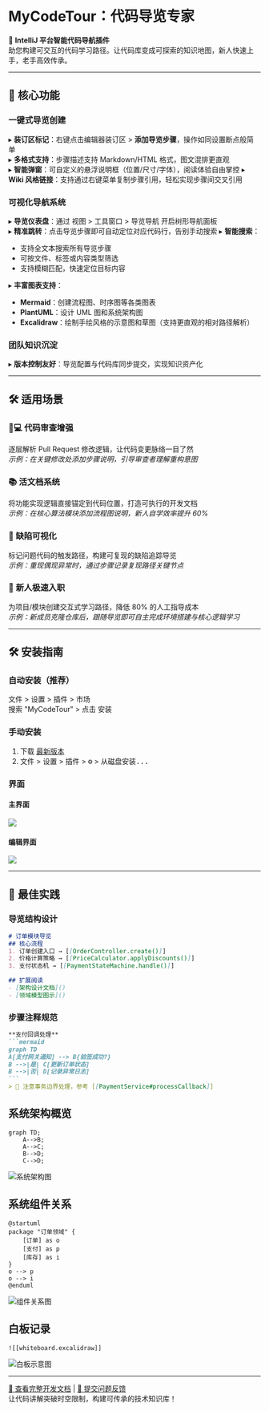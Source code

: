 # MyCodeTour：代码导览专家

🚀 **IntelliJ 平台智能代码导航插件**  
助您构建可交互的代码学习路径。让代码库变成可探索的知识地图，新人快速上手，老手高效传承。

---

## 🌟 核心功能

### 一键式导览创建
▸ **装订区标记**：右键点击编辑器装订区 > **添加导览步骤**，操作如同设置断点般简单  
▸ **多格式支持**：步骤描述支持 Markdown/HTML 格式，图文混排更直观  
▸ **智能弹窗**：可自定义的悬浮说明框（位置/尺寸/字体），阅读体验自由掌控
▸ **Wiki 风格链接**：支持通过右键菜单复制步骤引用，轻松实现步骤间交叉引用

### 可视化导航系统
▸ **导览仪表盘**：通过 <kbd>视图</kbd> > <kbd>工具窗口</kbd> > <kbd>导览导航</kbd> 开启树形导航面板  
▸ **精准跳转**：点击导览步骤即可自动定位对应代码行，告别手动搜索
▸ **智能搜索**：
  - 支持全文本搜索所有导览步骤
  - 可按文件、标签或内容类型筛选
  - 支持模糊匹配，快速定位目标内容

▸ **丰富图表支持**：
  - **Mermaid**：创建流程图、时序图等各类图表
  - **PlantUML**：设计 UML 图和系统架构图
  - **Excalidraw**：绘制手绘风格的示意图和草图（支持更直观的相对路径解析）

### 团队知识沉淀
▸ **版本控制友好**：导览配置与代码库同步提交，实现知识资产化

---

## 🛠️ 适用场景

### 👨💻 **代码审查增强**
逐层解析 Pull Request 修改逻辑，让代码变更脉络一目了然  
*示例：在关键修改处添加步骤说明，引导审查者理解重构意图*

### 📚 **活文档系统**
将功能实现逻辑直接锚定到代码位置，打造可执行的开发文档  
*示例：在核心算法模块添加流程图说明，新人自学效率提升 60%*

### 🐞 **缺陷可视化**
标记问题代码的触发路径，构建可复现的缺陷追踪导览  
*示例：重现偶现异常时，通过步骤记录复现路径关键节点*

### 🎯 **新人极速入职**
为项目/模块创建交互式学习路径，降低 80% 的人工指导成本  
*示例：新成员克隆仓库后，跟随导览即可自主完成环境搭建与核心逻辑学习*

---

## 🛠️ 安装指南

### 自动安装（推荐）
<kbd>文件</kbd> > <kbd>设置</kbd> > <kbd>插件</kbd> > <kbd>市场</kbd>  
搜索 "MyCodeTour" > 点击 <kbd>安装</kbd>

### 手动安装
1. 下载 [最新版本](https://github.com/jinsihou19/MyCodeTour/releases/latest)
2. <kbd>文件</kbd> > <kbd>设置</kbd> > <kbd>插件</kbd> > <kbd>⚙️</kbd> > <kbd>从磁盘安装...</kbd>

### 界面

#### 主界面
![](assets/01_main.png)

#### 编辑界面
![](assets/02_step_editor.png)

---

## 📌 最佳实践

### 导览结构设计
```markdown
# 订单模块导览
## 核心流程
1. 订单创建入口 → [[OrderController.create()]]
2. 价格计算策略 → [[PriceCalculator.applyDiscounts()]]
3. 支付状态机 → [[PaymentStateMachine.handle()]]

## 扩展阅读
- [架构设计文档]()
- [领域模型图示]()
```

### 步骤注释规范
````markdown
**支付回调处理**  
```mermaid
graph TD
A[支付网关通知] --> B{验签成功?}
B -->|是| C[更新订单状态]
B -->|否| D[记录异常日志]
```
> 📌 注意事务边界处理，参考 [[PaymentService#processCallback]]
````

## 系统架构概览
```mermaid
graph TD;
    A-->B;
    A-->C;
    B-->D;
    C-->D;
```
![系统架构图](assets/mermaid.png)

## 系统组件关系
```plantuml
@startuml
package "订单领域" {
    [订单] as o
    [支付] as p
    [库存] as i
}
o --> p
o --> i
@enduml
```
![组件关系图](assets/plantuml.png)

## 白板记录
```excalidraw
![[whiteboard.excalidraw]]
```
![白板示意图](assets/excalidraw.png)


---

[📘 查看完整开发文档](https://github.com/jinsihou19/MyCodeTour) | [🐞 提交问题反馈](https://github.com/jinsihou19/MyCodeTour/issues)  
让代码讲解突破时空限制，构建可传承的技术知识库！
